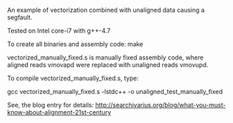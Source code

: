 An example of vectorization combined with unaligned data causing a segfault.

Tested on Intel core-i7 with g++-4.7

To create all binaries and assembly code:
make

vectorized_manually_fixed.s is manually fixed assembly code,
where aligned reads vmovapd were replaced with unaligned reads vmovupd.

To compile vectorized_manually_fixed.s, type:

gcc vectorized_manually_fixed.s -lstdc++ -o unaligned_test_manually_fixed

See, the blog entry for details:
http://searchivarius.org/blog/what-you-must-know-about-alignment-21st-century
